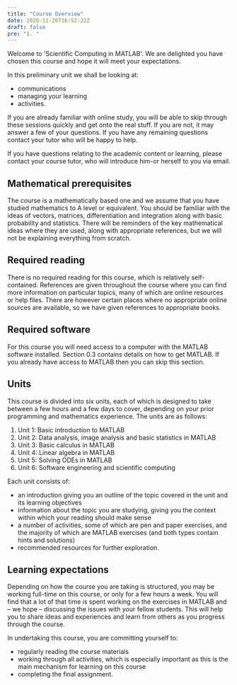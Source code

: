 ```yaml
---
title: "Course Overview"
date: 2020-11-26T16:52:22Z
draft: false
pre: "1. "
---
```


Welcome to 'Scientific Computing in MATLAB'. We are delighted you have chosen this course and hope it will meet your expectations.

In this preliminary unit we shall be looking at:

- communications
- managing your learning
- activities.

If you are already familiar with online study, you will be able to skip through these sessions quickly and get onto the real stuff.
If you are not, it may answer a few of your questions.
If you have any remaining questions contact your tutor who will be happy to help.

If you have questions relating to the academic content or learning, please contact your course tutor, who will introduce him-or herself to you via email.


## Mathematical prerequisites

The course is a mathematically based one and we assume that you have studied mathematics to A level or equivalent.
You should be familiar with the ideas of vectors, matrices, differentiation and integration along with basic probability and statistics.
There will be reminders of the key mathematical ideas where they are used, along with appropriate references, but we will not be explaining everything from scratch.


## Required reading

There is no required reading for this course, which is relatively self-contained.
References are given throughout the course where you can find more information on particular topics, many of which are online resources or help files.
There are however certain places where no appropriate online sources are available, so we have given references to appropriate books.


## Required software

For this course you will need access to a computer with the MATLAB software installed.
Section 0.3 contains details on how to get MATLAB.
If you already have access to MATLAB then you can skip this section.


## Units

This course is divided into six units, each of which is designed to take between a few hours and a few days to cover, depending on your prior programming and mathematics experience.
The units are as follows:

1. Unit 1: Basic introduction to MATLAB
1. Unit 2: Data analysis, image analysis and basic statistics in MATLAB
1. Unit 3: Basic calculus in MATLAB
1. Unit 4: Linear algebra in MATLAB
1. Unit 5: Solving ODEs in MATLAB
1. Unit 6: Software engineering and scientific computing

Each unit consists of:

- an introduction giving you an outline of the topic covered in the unit and its learning objectives
- information about the topic you are studying, giving you the context within which your reading should make sense
- a number of activities, some of which are pen and paper exercises, and the majority of which are MATLAB exercises (and both types contain hints and solutions)
- recommended resources for further exploration.


## Learning expectations

Depending on how the course you are taking is structured, you may be working full-time on this course, or only for a few hours a week.
You will find that a lot of that time is spent working on the exercises in MATLAB and – we hope – discussing the issues with your fellow students.
This will help you to share ideas and experiences and learn from others as you progress through the course.

In undertaking this course, you are committing yourself to:

- regularly reading the course materials
- working through all activities, which is especially important as this is the main mechanism for learning on this course
- completing the final assignment.
